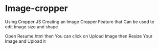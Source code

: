 # Image-cropper
 Using Cropper JS Creating an Image Cropper Feature that Can be used to edit Image size and shape

Open Resume.html then You can click on Upload Image then Resize Your Image and Upload it 
